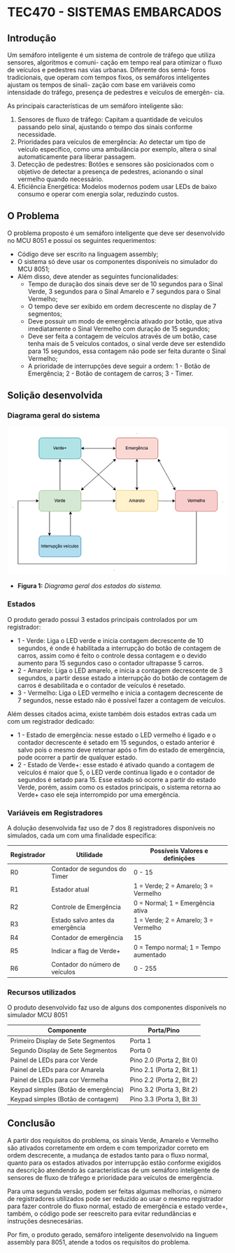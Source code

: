 # TEC470 - SISTEMAS EMBARCADOS

## Introdução
Um semáforo inteligente é um sistema de controle de tráfego que utiliza sensores, algoritmos e comuni-
cação em tempo real para otimizar o fluxo de veículos e pedestres nas vias urbanas. Diferente dos semá-
foros tradicionais, que operam com tempos fixos, os semáforos inteligentes ajustam os tempos de sinali-
zação com base em variáveis como intensidade do tráfego, presença de pedestres e veículos de emergên-
cia.

As principais características de um semáforo inteligente são:

1. Sensores de fluxo de tráfego: Capitam a quantidade de veículos passando pelo sinal, ajustando o tempo dos sinais conforme necessidade.
2. Prioridades para veículos de emergência: Ao detectar um tipo de veículo específico, como uma ambulância por exemplo, altera o sinal automaticamente para liberar passagem.
3. Detecção de pedestres: Botões e sensores são posicionados com o objetivo de detectar a presença de pedestres, acionando o sinal vermelho quando necessário.
4. Eficiência Energética: Modelos modernos podem usar LEDs de baixo consumo e operar com energia solar, reduzindo custos.

## O Problema

O problema proposto é um semáforo inteligente que deve ser desenvolvido no MCU 8051 e possui os seguintes requerimentos:

- Código deve ser escrito na linguagem assembly;
- O sistema só deve usar os componentes disponíveis no simulador do MCU 8051;
- Além disso, deve atender as seguintes funcionalidades:
    - Tempo de duração dos sinais deve ser de 10 segundos para o Sinal Verde, 3 segundos para o Sinal Amarelo e 7 segundos para o Sinal Vermelho;
    - O tempo deve ser exibido em ordem decrescente no display de 7 segmentos;
    - Deve possuir um modo de emergência ativado por botão, que ativa imediatamente o Sinal Vermelho com duração de 15 segundos;
    - Deve ser feita a contagem de veículos através de um botão, case tenha mais de 5 veículos contados, o sinal verde deve ser estendido para 15 segundos, essa contagem não pode ser feita durante o Sinal Vermelho;
    - A prioridade de interrupções deve seguir a ordem: 1 - Botão de Emergência; 2 - Botão de contagem de carros; 3 - Timer.

## Solição desenvolvida

### Diagrama geral do sistema

![DiagramaEstados](IMG/estados.png)
- **Figura 1:** *Diagrama geral dos estados do sistema.*

### Estados

O produto gerado possui 3 estados principais controlados por um registrador:
- 1 - Verde: Liga o LED verde e inicia contagem decrescente de 10 segundos, é onde é habilitada a interrupção do botão de contagem de carros, assim como é feito o controle dessa contagem e o devido aumento para 15 segundos caso o contador ultrapasse 5 carros.
- 2 - Amarelo: Liga o LED amarelo, e inicia a contagem decrescente de 3 segundos, a partir desse estado a interrupção do botão de contagem de carros é desabilitada e o contador de veículos é resetado.
- 3 - Vermelho: Liga o LED vermelho e inicia a contagem decrescente de 7 segundos, nesse estado não é possível fazer a contagem de veículos.

Além desses citados acima, existe também dois estados extras cada um com um registrador dedicado:
- 1 - Estado de emergência: nesse estado o LED vermelho é ligado e o contador decrescente é setado em 15 segundos, o estado anterior é salvo pois o mesmo deve retornar após o fim do estado de emergência, pode ocorrer a partir de qualquer estado.
- 2 - Estado de Verde+: esse estado é ativado quando a contagem de veículos é maior que 5, o LED verde continua ligado e o contador de segundos é setado para 15. Esse estado só ocorre a partir do estado Verde, porém, assim como os estados principais, o sistema retorna ao Verde+ caso ele seja interrompido por uma emergência.

### Variáveis em Registradores

A dolução desenvolvida faz uso de 7 dos 8 registradores disponíveis no simulados, cada um com uma finalidade específica:

| Registrador   | Utilidade                        | Possíveis Valores e definições         |   
| ------------- | -------------------------------- | -------------------------------------- |
|   R0          | Contador de segundos do Timer    | 0 - 15                                 |
|   R1          | Estador atual                    | 1 = Verde; 2 = Amarelo; 3 = Vermelho   |
|   R2          | Controle de Emergência           | 0 = Normal; 1 = Emergência ativa       |
|   R3          | Estado salvo antes da emergência | 1 = Verde; 2 = Amarelo; 3 = Vermelho   |
|   R4          | Contador de emergência           | 15                                     |
|   R5          | Indicar a flag de Verde+         | 0 = Tempo normal; 1 = Tempo aumentado  |
|   R6          | Contador do número de veículos   | 0 - 255                                |


### Recursos utilizados

O produto desenvolvido faz uso de alguns dos componentes disponívels no simulador MCU 8051

| Componente                           | Porta/Pino                | 
| ------------------------------------ | ------------------------- |
| Primeiro Display de Sete Segmentos   | Porta 1                   |
| Segundo Display de Sete Segmentos    | Porta 0                   |
| Painel de LEDs para cor Verde        | Pino 2.0 (Porta 2, Bit 0) |
| Painel de LEDs para cor Amarela      | Pino 2.1 (Porta 2, Bit 1) |
| Painel de LEDs para cor Vermelha     | Pino 2.2 (Porta 2, Bit 2) |
| Keypad simples (Botão de emergência) | Pino 3.2 (Porta 3, Bit 2) |
| Keypad simples (Botão de contagem)   | Pino 3.3 (Porta 3, Bit 3) |

## Conclusão

A partir dos requisitos do problema, os sinais Verde, Amarelo e Vermelho são ativados corretamente em ordem e com temporizador correto em ordem descrecente, a mudança de estados tanto para o fluxo normal, quanto para os estados ativados por interrupção estão conforme exigidos na descrição atendendo às características de um semáforo inteligente de sensores de fluxo de tráfego e prioridade para veículos de emergência.

Para uma segunda versão, podem ser feitas algumas melhorias, o número de registradores utilizados pode ser reduzido ao usar o mesmo registrador para fazer controle do fluxo normal, estado de emergência e estado verde+, também, o código pode ser reescreito para evitar redundâncias e instruções desnecesárias.

Por fim, o produto gerado, semáforo inteligente desenvolvido na linguem assembly para 8051, atende a todos os requisitos do problema.